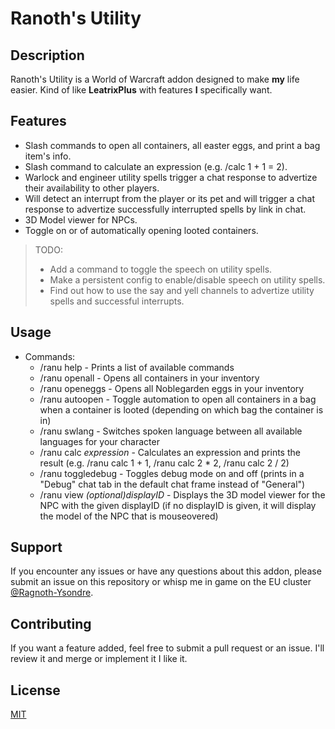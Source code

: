 <!-- insert
+++
title = "Ranoth's Utility Static Site"
+++
end_insert -->

# Ranoth's Utility

## Description

Ranoth's Utility is a World of Warcraft addon designed to make **my** life easier.
Kind of like **LeatrixPlus** with features **I** specifically want.

## Features

- Slash commands to open all containers, all easter eggs, and print a bag item's info.
- Slash command to calculate an expression (e.g. /calc 1 + 1 = 2).
- Warlock and engineer utility spells trigger a chat response to advertize their availability to other players.
- Will detect an interrupt from the player or its pet and will trigger a chat response to advertize successfully interrupted spells by link in chat.
- 3D Model viewer for NPCs.
- Toggle on or of automatically opening looted containers.

> TODO:
>
> - Add a command to toggle the speech on utility spells.
> - Make a persistent config to enable/disable speech on utility spells.
> - Find out how to use the say and yell channels to advertize utility spells and successful interrupts.

## Usage

- Commands:
  - /ranu help - Prints a list of available commands
  - /ranu openall - Opens all containers in your inventory
  - /ranu openeggs - Opens all Noblegarden eggs in your inventory
  - /ranu autoopen - Toggle automation to open all containers in a bag when a container is looted (depending on which bag the container is in)
  - /ranu swlang - Switches spoken language between all available languages for your character
  - /ranu calc *expression* - Calculates an expression and prints the result (e.g. /ranu calc 1 + 1, /ranu calc 2 \* 2, /ranu calc 2 / 2)
  - /ranu toggledebug - Toggles debug mode on and off (prints in a "Debug" chat tab in the default chat frame instead of "General")
  - /ranu view *(optional)displayID* - Displays the 3D model viewer for the NPC with the given displayID (if no displayID is given, it will display the model of the NPC that is mouseovered)

## Support

If you encounter any issues or have any questions about this addon, please submit an issue on this repository or whisp me in game on the EU cluster [@Ragnoth-Ysondre](https://worldofwarcraft.blizzard.com/en-gb/character/eu/ysondre/ragnoth).

## Contributing

If you want a feature added, feel free to submit a pull request or an issue. I'll review it and merge or implement it I like it.

## License

[MIT](https://choosealicense.com/licenses/mit/)
